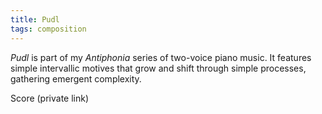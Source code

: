```yaml
---
title: Pudl
tags: composition
---
```

*Pudl* is part of my *Antiphonia* series of two-voice piano music. It features simple intervallic motives that grow and shift through simple processes, gathering emergent complexity.
<div class="button-2">Score (private link)</div>